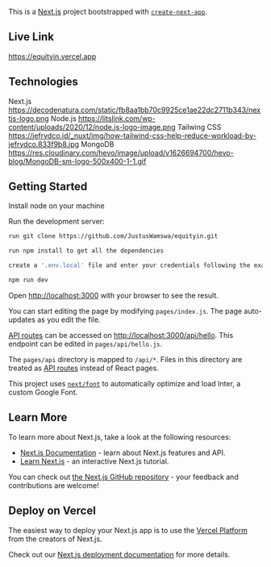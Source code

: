 This is a [Next.js](https://nextjs.org/) project bootstrapped with [`create-next-app`](https://github.com/vercel/next.js/tree/canary/packages/create-next-app).

## Live Link
https://equityin.vercel.app

## Technologies

Next.js https://decodenatura.com/static/fb8aa1bb70c9925ce1ae22dc2711b343/nextjs-logo.png
Node.js https://litslink.com/wp-content/uploads/2020/12/node.js-logo-image.png
Tailwing CSS https://jefrydco.id/_nuxt/img/how-tailwind-css-help-reduce-workload-by-jefrydco.833f9b8.jpg
MongoDB https://res.cloudinary.com/hevo/image/upload/v1626694700/hevo-blog/MongoDB-sm-logo-500x400-1-1.gif

## Getting Started

Install node on your machine


Run the development server:

```bash
run git clone https://github.com/JustusWamswa/equityin.git

run npm install to get all the dependencies

create a '.env.local' file and enter your credentials following the example from '.env_example'

npm run dev

```

Open [http://localhost:3000](http://localhost:3000) with your browser to see the result.

You can start editing the page by modifying `pages/index.js`. The page auto-updates as you edit the file.

[API routes](https://nextjs.org/docs/api-routes/introduction) can be accessed on [http://localhost:3000/api/hello](http://localhost:3000/api/hello). This endpoint can be edited in `pages/api/hello.js`.

The `pages/api` directory is mapped to `/api/*`. Files in this directory are treated as [API routes](https://nextjs.org/docs/api-routes/introduction) instead of React pages.

This project uses [`next/font`](https://nextjs.org/docs/basic-features/font-optimization) to automatically optimize and load Inter, a custom Google Font.

## Learn More

To learn more about Next.js, take a look at the following resources:

- [Next.js Documentation](https://nextjs.org/docs) - learn about Next.js features and API.
- [Learn Next.js](https://nextjs.org/learn) - an interactive Next.js tutorial.

You can check out [the Next.js GitHub repository](https://github.com/vercel/next.js/) - your feedback and contributions are welcome!

## Deploy on Vercel

The easiest way to deploy your Next.js app is to use the [Vercel Platform](https://vercel.com/new?utm_medium=default-template&filter=next.js&utm_source=create-next-app&utm_campaign=create-next-app-readme) from the creators of Next.js.

Check out our [Next.js deployment documentation](https://nextjs.org/docs/deployment) for more details.

